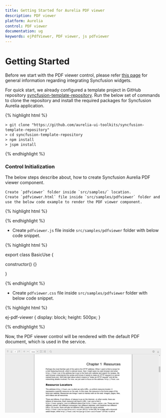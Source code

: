 ```yaml
---
title: Getting Started for Aurelia PDF viewer
description: PDF viewer 
platform: Aurelia
control: PDF viewer
documentation: ug
keywords: ejPdfViewer, PDF viewer, js pdfviewer
---
```


# Getting Started

Before we start with the PDF viewer control, please refer [this page](https://help.syncfusion.com/aurelia/overview#getting-started) for general information regarding integrating Syncfusion widgets.

For quick start, we already configured a template project in GitHub repository [syncfusion-template-repository](https://github.com/aurelia-ui-toolkits/syncfusion-template-repository). Run the below set of commands to clone the repository and install the required packages for Syncfusion Aurelia application.

{% highlight html %}

    > git clone "https://github.com/aurelia-ui-toolkits/syncfusion-template-repository"
    > cd syncfusion-template-repository
    > npm install
    > jspm install

{% endhighlight %}

### Control Initialization

The below steps describe about, how to create Syncfusion Aurelia PDF viewer component.

    Create `pdfviewer` folder inside `src/samples/` location.
    Create `pdfviewer.html` file inside `src/samples/pdfviewer` folder and use the below code example to render the PDF viewer component.
	
{% highlight html %}

<template>
  <require from="./pdfviewer.css"></require>
  <div>
    <ej-pdf-viewer id="PdfViewer" e-service-url="http://js.syncfusion.com/ejservices/api/PdfViewer"></ej-pdf-viewer>
  </div>
</template>

{% endhighlight %}

* Create `pdfviewer.js` file inside `src/samples/pdfviewer` folder with below code snippet.

{% highlight html %}

export class BasicUse {

  constructor() {}

}

{% endhighlight %}

* Create `pdfviewer.css` file inside `src/samples/pdfviewer` folder with below code snippet.

{% highlight html %}

ej-pdf-viewer {
    display: block;
    height: 500px;
}

{% endhighlight %}

Now, the PDF viewer control will be rendered with the default PDF document, which is used in the service.

![](getting-started_images/pdfviewer.png)
